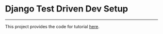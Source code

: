 # Django Test Driven Dev Setup
-------------------------

This project provides the code for tutorial [here](https://tekshinobi.com/django-tdd-setup/).


